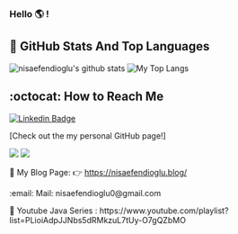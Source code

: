 ### Hello :earth_americas: !


## 📌 GitHub Stats And Top Languages

<p float="center">
  <img  src="https://github-readme-stats.vercel.app/api?username=nisaefendioglu&show_icons=true&count_private=true&hide=contribs,issues" alt="nisaefendioglu's github stats" />
  <img  src="https://github-readme-stats.vercel.app/api/top-langs/?username=nisaefendioglu&layout=compact&hide" alt="My Top Langs"/>
</p>

## :octocat: How to Reach Me


[![Linkedin Badge](https://img.shields.io/badge/nisaefendioglu-follow%20on%20linkedin-blue?style=for-the-badge&logo=linkedin)](https://www.linkedin.com/in/nisaefendioglu/)

[Check out the my personal GitHub page!]

![](https://raw.githubusercontent.com/nisaefendioglu/github-stats/ae5642355512fd6ef4993e05d8d08e024c4b3bdd/generated/overview.svg)
![](https://raw.githubusercontent.com/nisaefendioglu/github-stats/ae5642355512fd6ef4993e05d8d08e024c4b3bdd/generated/languages.svg)

📌 My Blog Page: :point_right: https://nisaefendioglu.blog/ 
<p> :email: Mail: nisaefendioglu0@gmail.com
<p> 📌 Youtube Java Series : https://www.youtube.com/playlist?list=PLioiAdpJJNbs5dRMkzuL7tUy-O7gQZbMO
